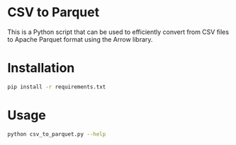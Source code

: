 # CSV to Parquet

This is a Python script that can be used to efficiently convert from CSV files to Apache Parquet format using the Arrow library.

# Installation

```bash
pip install -r requirements.txt
```

# Usage

```bash
python csv_to_parquet.py --help
```

